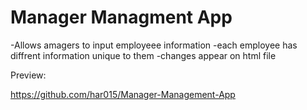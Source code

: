 # Manager Managment App

-Allows amagers to input employeee information
-each employee has diffrent information unique to them
-changes appear on html file


Preview:

https://github.com/har015/Manager-Management-App
